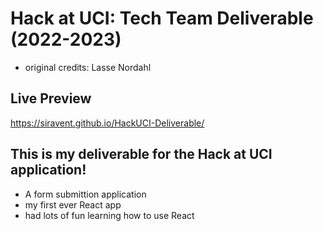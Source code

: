# Hack at UCI: Tech Team Deliverable (2022-2023)
- original credits: Lasse Nordahl

## Live Preview
https://siravent.github.io/HackUCI-Deliverable/

## This is my deliverable for the Hack at UCI application!
- A form submittion application
- my first ever React app
- had lots of fun learning how to use React
